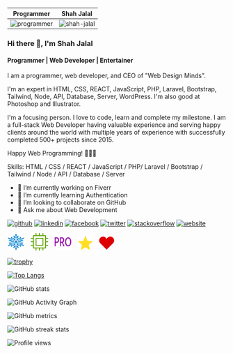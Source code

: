 | Programmer  | Shah Jalal |
| ------------------ | ------------------ |
|![programmer](https://user-images.githubusercontent.com/79104097/135718464-3c4bef12-ea0c-41fd-8e3b-495b630e9223.gif) | ![shah-jalal](https://user-images.githubusercontent.com/79104097/135718474-ce55a6e0-f18b-4110-8fda-68ec0bc6bfe9.gif)  |

### Hi there 👋, I'm Shah Jalal
#### Programmer | Web Developer | Entertainer

I am a programmer, web developer, and CEO of "Web Design Minds".

 I'm an expert in HTML, CSS, REACT, JavaScript, PHP, Laravel, Bootstrap, Tailwind, Node, API, Database, Server, WordPress. I'm also good at Photoshop and Illustrator.

I'm a focusing person. I love to code, learn and complete my milestone. I am a full-stack Web Developer having valuable experience and serving happy clients around the world with multiple years of experience with successfully completed 500+ projects since 2015.

Happy Web Programming! 🚀🚀🚀

Skills: HTML / CSS / REACT / JavaScript / PHP/ Laravel / Bootstrap / Tailwind / Node / API / Database /  Server

- 🔭 I’m currently working on Fiverr 
- 🌱 I’m currently learning Authentication 
- 👯 I’m looking to collaborate on GitHub 
- 💬 Ask me about Web Development 

[<img src='https://cdn.jsdelivr.net/npm/simple-icons@3.0.1/icons/github.svg' alt='github' height='40'>](https://github.com/ProgrammerShahJalal)  [<img src='https://cdn.jsdelivr.net/npm/simple-icons@3.0.1/icons/linkedin.svg' alt='linkedin' height='40'>](https://www.linkedin.com/in/mdshahjalal1/)  [<img src='https://cdn.jsdelivr.net/npm/simple-icons@3.0.1/icons/facebook.svg' alt='facebook' height='40'>](https://www.facebook.com/msh.farabi.1)  [<img src='https://cdn.jsdelivr.net/npm/simple-icons@3.0.1/icons/twitter.svg' alt='twitter' height='40'>](https://twitter.com/mdshahjalal01)  [<img src='https://cdn.jsdelivr.net/npm/simple-icons@3.0.1/icons/stackoverflow.svg' alt='stackoverflow' height='40'>](https://stackoverflow.com/users/md-shah-jalal)  [<img src='https://cdn.jsdelivr.net/npm/simple-icons@3.0.1/icons/icloud.svg' alt='website' height='40'>](https://webdesignminds.com/)  

<a href='https://archiveprogram.github.com/'><img src='https://raw.githubusercontent.com/acervenky/animated-github-badges/master/assets/acbadge.gif' width='40' height='40'></a> <a href='https://docs.github.com/en/developers'><img src='https://raw.githubusercontent.com/acervenky/animated-github-badges/master/assets/devbadge.gif' width='40' height='40'></a> <a href='https://github.com/pricing'><img src='https://raw.githubusercontent.com/acervenky/animated-github-badges/master/assets/pro.gif' width='40' height='40'></a> <a href='https://stars.github.com/'><img src='https://raw.githubusercontent.com/acervenky/animated-github-badges/master/assets/starbadge.gif' width='35' height='35'></a> <a href='https://docs.github.com/en/github/supporting-the-open-source-community-with-github-sponsors'><img src='https://raw.githubusercontent.com/acervenky/animated-github-badges/master/assets/sponsorbadge.gif' width='35' height='35'></a> 

[![trophy](https://github-profile-trophy.vercel.app/?username=ProgrammerShahJalal)](https://github.com/ryo-ma/github-profile-trophy)

<span>[![Top Langs](https://github-readme-stats.vercel.app/api/top-langs/?username=ProgrammerShahJalal)](https://github.com/anuraghazra/github-readme-stats)</span>

<span>![GitHub stats](https://github-readme-stats.vercel.app/api?username=ProgrammerShahJalal&show_icons=true&count_private=true)</span>

![GitHub Activity Graph](https://activity-graph.herokuapp.com/graph?username=ProgrammerShahJalal)  

![GitHub metrics](https://metrics.lecoq.io/ProgrammerShahJalal)  

![GitHub streak stats](https://github-readme-streak-stats.herokuapp.com/?user=ProgrammerShahJalal)  

![Profile views](https://gpvc.arturio.dev/ProgrammerShahJalal) 
